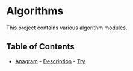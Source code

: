 # Algorithms

This project contains various algorithm modules.

## Table of Contents

- [Anagram](Modules/Anagram/code.cs) - [Description](Modules/Anagram/desc.md) - [Try](https://leetcode.com/problems/valid-anagram/)
